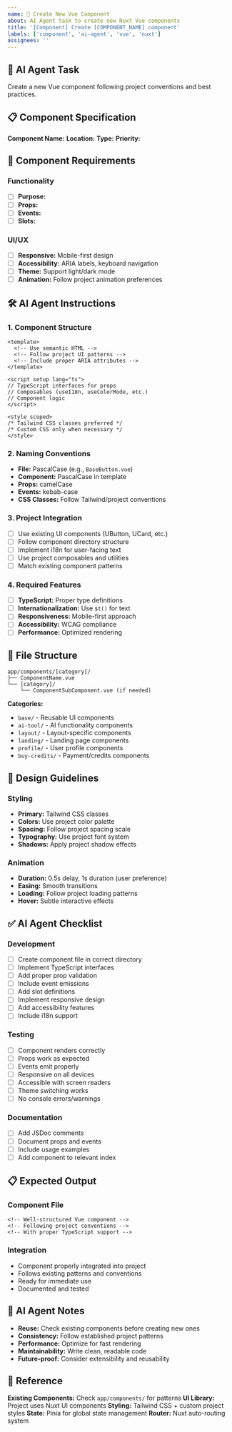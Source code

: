 ```yaml
---
name: 🧩 Create New Vue Component
about: AI Agent task to create new Nuxt Vue components
title: '[Component] Create [COMPONENT_NAME] component'
labels: ['component', 'ai-agent', 'vue', 'nuxt']
assignees: ''
---
```


## 🎯 AI Agent Task

Create a new Vue component following project conventions and best practices.

## 📋 Component Specification

**Component Name:** <!-- e.g., BaseButton, AIToolCard, ProfileAvatar -->
**Location:** <!-- e.g., app/components/base/, app/components/ai-tool/ -->
**Type:** <!-- Base/Feature/Layout/Page -->
**Priority:** <!-- High/Medium/Low -->

## 🔧 Component Requirements

### Functionality
- [ ] **Purpose:** <!-- Brief description of component functionality -->
- [ ] **Props:** <!-- List expected props with types -->
- [ ] **Events:** <!-- List emitted events -->
- [ ] **Slots:** <!-- List available slots -->

### UI/UX
- [ ] **Responsive:** Mobile-first design
- [ ] **Accessibility:** ARIA labels, keyboard navigation
- [ ] **Theme:** Support light/dark mode
- [ ] **Animation:** Follow project animation preferences

## 🛠️ AI Agent Instructions

### 1. Component Structure
```vue
<template>
  <!-- Use semantic HTML -->
  <!-- Follow project UI patterns -->
  <!-- Include proper ARIA attributes -->
</template>

<script setup lang="ts">
// TypeScript interfaces for props
// Composables (useI18n, useColorMode, etc.)
// Component logic
</script>

<style scoped>
/* Tailwind CSS classes preferred */
/* Custom CSS only when necessary */
</style>
```

### 2. Naming Conventions
- **File:** PascalCase (e.g., `BaseButton.vue`)
- **Component:** PascalCase in template
- **Props:** camelCase
- **Events:** kebab-case
- **CSS Classes:** Follow Tailwind/project conventions

### 3. Project Integration
- [ ] Use existing UI components (UButton, UCard, etc.)
- [ ] Follow component directory structure
- [ ] Implement i18n for user-facing text
- [ ] Use project composables and utilities
- [ ] Match existing component patterns

### 4. Required Features
- [ ] **TypeScript:** Proper type definitions
- [ ] **Internationalization:** Use `$t()` for text
- [ ] **Responsiveness:** Mobile-first approach
- [ ] **Accessibility:** WCAG compliance
- [ ] **Performance:** Optimized rendering

## 📁 File Structure

```
app/components/[category]/
├── ComponentName.vue
└── [category]/
    └── ComponentSubComponent.vue (if needed)
```

**Categories:**
- `base/` - Reusable UI components
- `ai-tool/` - AI functionality components  
- `layout/` - Layout-specific components
- `landing/` - Landing page components
- `profile/` - User profile components
- `buy-credits/` - Payment/credits components

## 🎨 Design Guidelines

### Styling
- **Primary:** Tailwind CSS classes
- **Colors:** Use project color palette
- **Spacing:** Follow project spacing scale
- **Typography:** Use project font system
- **Shadows:** Apply project shadow effects

### Animation
- **Duration:** 0.5s delay, 1s duration (user preference)
- **Easing:** Smooth transitions
- **Loading:** Follow project loading patterns
- **Hover:** Subtle interactive effects

## ✅ AI Agent Checklist

### Development
- [ ] Create component file in correct directory
- [ ] Implement TypeScript interfaces
- [ ] Add proper prop validation
- [ ] Include event emissions
- [ ] Add slot definitions
- [ ] Implement responsive design
- [ ] Add accessibility features
- [ ] Include i18n support

### Testing
- [ ] Component renders correctly
- [ ] Props work as expected
- [ ] Events emit properly
- [ ] Responsive on all devices
- [ ] Accessible with screen readers
- [ ] Theme switching works
- [ ] No console errors/warnings

### Documentation
- [ ] Add JSDoc comments
- [ ] Document props and events
- [ ] Include usage examples
- [ ] Add component to relevant index

## 📋 Expected Output

### Component File
```vue
<!-- Well-structured Vue component -->
<!-- Following project conventions -->
<!-- With proper TypeScript support -->
```

### Integration
- Component properly integrated into project
- Follows existing patterns and conventions
- Ready for immediate use
- Documented and tested

## 🚀 AI Agent Notes

- **Reuse:** Check existing components before creating new ones
- **Consistency:** Follow established project patterns
- **Performance:** Optimize for fast rendering
- **Maintainability:** Write clean, readable code
- **Future-proof:** Consider extensibility and reusability

## 📖 Reference

**Existing Components:** Check `app/components/` for patterns
**UI Library:** Project uses Nuxt UI components
**Styling:** Tailwind CSS + custom project styles
**State:** Pinia for global state management
**Router:** Nuxt auto-routing system
